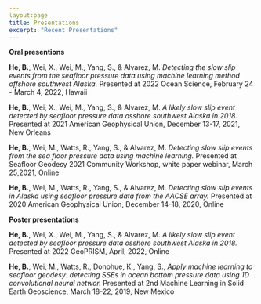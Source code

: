 ```yaml
---
layout:page
title: Presentations
excerpt: "Recent Presentations"
---
```


__Oral presentions__  

__He, B.__, Wei, X., Wei, M., Yang, S., & Alvarez, M. _Detecting the slow slip events from the seafloor pressure data using machine learning method offshore southwest Alaska._ Presented at 2022 Ocean Science, February 24 - March 4, 2022, Hawaii

__He, B.__, Wei, X., Wei, M., Yang, S., & Alvarez, M. _A likely slow slip event detected by seafloor pressure data osshore southwest Alaska in 2018._ Presented at 2021 American Geophysical Union, December 13-17, 2021, New Orleans

__He, B.__, Wei, M., Watts, R., Yang, S., & Alvarez, M. _Detecting slow slip events from the sea floor pressure data using machine learning._  Presented at Seafloor Geodesy 2021 Community Workshop, white paper webinar, March 25,2021, Online

__He, B.__, Wei, M., Watts, R., Yang, S., & Alvarez, M. _Detecting slow slip events in Alaska using seafloor pressure data from the AACSE array._ Presented at 2020 American Geophysical Union, December 14-18, 2020, Online


__Poster presentations__

__He, B.__, Wei, X., Wei, M., Yang, S., & Alvarez, M. _A likely slow slip event detected by seafloor pressure data osshore southwest Alaska in 2018._ Presented at 2022 GeoPRISM, April, 2022, Online

__He, B.__, Wei, M., Watts, R., Donohue, K., Yang, S., _Apply machine learning to seafloor geodesy:
detecting SSEs in ocean bottom pressure data using 1D convolutional neural networ._ Presented at 2nd Machine Learning in Solid Earth Geoscience, March 18-22, 2019, New Mexico
